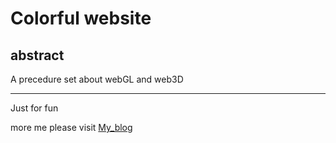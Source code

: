 # Colorful website
## abstract
A precedure set about webGL and web3D

-----------------------------------
 Just for fun
 
 
more me please visit [My_blog]


   [My_blog]:<http://pjer.blog.ustc.edu.cn>
